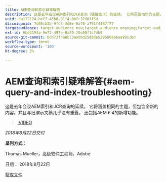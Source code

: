 ```yaml
---
title: AEM查询和索引疑难解答
description: 这是去年会议AEM索引和JCR查询（链接如下）的延续。 它将涵盖相同的主题，但包含全新的内容，并且与旧演示文稿几乎没有重叠。 还包括AEM 6.4的新增功能。
uuid: da172124-bef7-45b8-91f4-86fc37d03f5d
discoiquuid: 7d95cb2b-9fc4-4d0e-8a70-a751f4487f77
targetaudience: target-audience new;target-audience ongoing;target-audience upgrader
exl-id: 6bd4194a-0e72-497e-8a80-20c60f1c74b9
source-git-commit: bdd73fea8b33aa0bd25d8de5295808a6aa9911bd
workflow-type: tm+mt
source-wordcount: '100'
ht-degree: 2%

---
```


# AEM查询和索引疑难解答{#aem-query-and-index-troubleshooting}

这是去年会议AEM索引和JCR查询的延续。 它将涵盖相同的主题，但包含全新的内容，并且与旧演示文稿几乎没有重叠。 还包括AEM 6.4的新增功能。

>[!VIDEO](https://video.tv.adobe.com/v/23429/?quality=0)

*2018年8月22日交付*

**呈列方式：**

Thomas Mueller，高级软件工程师，Adobe

日期： 2018年8月22日

[获取文件](assets/aem-gems-aem-queryandindextroubleshooting-08222018.pdf)
<!--
[Get back to the Overview](https://helpx.adobe.com/experience-manager/kt/eseminars/gems/aem-index.html)
-->
